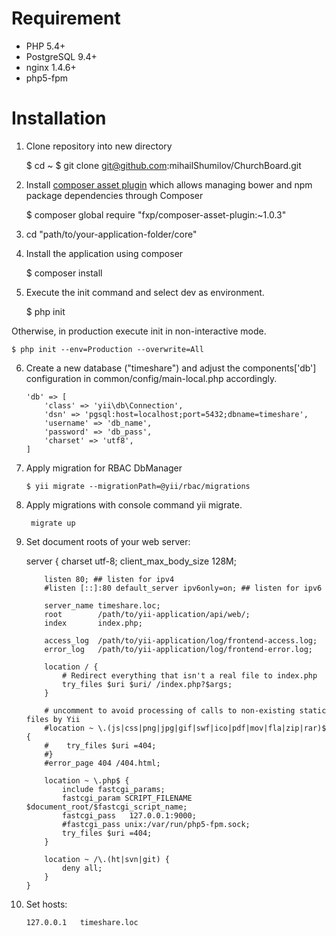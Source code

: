 # Requirement
* PHP 5.4+
* PostgreSQL 9.4+
* nginx 1.4.6+
* php5-fpm

# Installation
1) Clone repository into new directory

    $ cd ~
    $ git clone git@github.com:mihailShumilov/ChurchBoard.git

2) Install <a href="https://github.com/francoispluchino/composer-asset-plugin/">composer asset plugin</a>
which allows managing bower and npm package dependencies through Composer

    $ composer global require "fxp/composer-asset-plugin:~1.0.3"

3) cd "path/to/your-application-folder/core"

4)  Install the application using composer

    $ composer install

5)  Execute the init command and select dev as environment.

    $ php init

Otherwise, in production execute init in non-interactive mode.

    $ php init --env=Production --overwrite=All


6) Create a new database ("timeshare") and adjust the components['db'] configuration in common/config/main-local.php accordingly.

   ```
   'db' => [
       'class' => 'yii\db\Connection',
       'dsn' => 'pgsql:host=localhost;port=5432;dbname=timeshare',
       'username' => 'db_name',
       'password' => 'db_pass',
       'charset' => 'utf8',
   ]
   ```

7) Apply migration for RBAC DbManager

   ```
   $ yii migrate --migrationPath=@yii/rbac/migrations
   ```

8) Apply migrations with console command yii migrate.

   ```
    migrate up
   ```

8) Set document roots of your web server:

     server {
           charset utf-8;
           client_max_body_size 128M;

           listen 80; ## listen for ipv4
           #listen [::]:80 default_server ipv6only=on; ## listen for ipv6

           server_name timeshare.loc;
           root        /path/to/yii-application/api/web/;
           index       index.php;

           access_log  /path/to/yii-application/log/frontend-access.log;
           error_log   /path/to/yii-application/log/frontend-error.log;

           location / {
               # Redirect everything that isn't a real file to index.php
               try_files $uri $uri/ /index.php?$args;
           }

           # uncomment to avoid processing of calls to non-existing static files by Yii
           #location ~ \.(js|css|png|jpg|gif|swf|ico|pdf|mov|fla|zip|rar)$ {
           #    try_files $uri =404;
           #}
           #error_page 404 /404.html;

           location ~ \.php$ {
               include fastcgi_params;
               fastcgi_param SCRIPT_FILENAME $document_root/$fastcgi_script_name;
               fastcgi_pass   127.0.0.1:9000;
               #fastcgi_pass unix:/var/run/php5-fpm.sock;
               try_files $uri =404;
           }

           location ~ /\.(ht|svn|git) {
               deny all;
           }
       }


9) Set hosts:
    ```
    127.0.0.1   timeshare.loc
    ```


